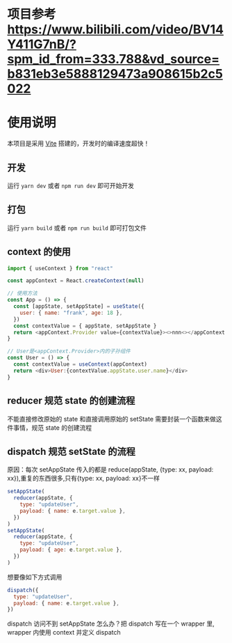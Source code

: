 # 项目参考 https://www.bilibili.com/video/BV14Y411G7nB/?spm_id_from=333.788&vd_source=b831eb3e5888129473a908615b2c5022

# 使用说明

本项目是采用 [Vite](https://github.com/vitejs/vite#vite-) 搭建的，开发时的编译速度超快！

## 开发

运行 `yarn dev` 或者 `npm run dev` 即可开始开发

## 打包

运行 `yarn build` 或者 `npm run build` 即可打包文件

## context 的使用

```js
import { useContext } from "react"

const appContext = React.createContext(null)

// 使用方法
const App = () => {
  const [appState, setAppState] = useState({
    user: { name: "frank", age: 18 },
  })
  const contextValue = { appState, setAppState }
  return <appContext.Provider value={contextValue}><>nnn<></appContext.Provider>
}

// User是<appContext.Provider>内的子孙组件
const User = () => {
  const contextValue = useContext(appContext)
  return <div>User:{contextValue.appState.user.name}</div>
}

```

## reducer 规范 state 的创建流程

不能直接修改原始的 state 和直接调用原始的 setState
需要封装一个函数来做这件事情，规范 state 的创建流程

## dispatch 规范 setState 的流程

原因：每次 setAppState 传入的都是 reduce(appState, {type: xx, payload: xx}),重复的东西很多,只有{type: xx, payload: xx}不一样

```js
setAppState(
  reducer(appState, {
    type: "updateUser",
    payload: { name: e.target.value },
  })
)
setAppState(
  reducer(appState, {
    type: "updateUser",
    payload: { age: e.target.value },
  })
)
```

想要像如下方式调用

```js
dispatch({
  type: "updateUser",
  payload: { name: e.target.value },
})
```

dispatch 访问不到 setAppState 怎么办？把 dispatch 写在一个 wrapper 里, wrapper 内使用 context 并定义 dispatch
